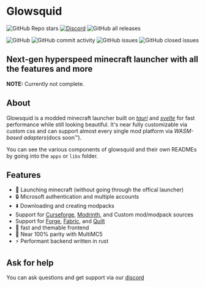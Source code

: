 # Glowsquid

<!-- badges -->

![GitHub Repo stars](https://img.shields.io/github/stars/glowsquid-launcher/glowsquid?style=for-the-badge)
[![Discord](https://img.shields.io/discord/805671785487007767?label=Discord&style=for-the-badge)](https://discord.gg/AzwR4KSJW4)
![GitHub all releases](https://img.shields.io/github/downloads/glowsquid-launcher/glowsquid/total?style=for-the-badge)

![GitHub](https://img.shields.io/github/license/glowsquid-launcher/glowsquid?style=for-the-badge)
![GitHub commit activity](https://img.shields.io/github/commit-activity/m/glowsquid-launcher/glowsquid?style=for-the-badge)
![GitHub issues](https://img.shields.io/github/issues/glowsquid-launcher/glowsquid?style=for-the-badge)
![GitHub closed issues](https://img.shields.io/github/issues-closed/glowsquid-launcher/glowsquid?style=for-the-badge)

## Next-gen hyperspeed minecraft launcher with all the features and more

**NOTE:** Currently not complete.

## About

Glowsquid is a modded minecraft launcher built on [_tauri_](https://tauri.studio/) and [_svelte_](https://svelte.dev/) for fast performance while still looking beautiful. It's near fully customizable via custom css and can support almost every single mod platform via _WASM-based adapters_(docs soon:tm:).

You can see the various components of glowsquid and their own READMEs by going into the `apps` or `libs` folder.

## Features

<!-- Emojis for style points -->

- :rocket: Launching minecraft (without going through the offical launcher)
- :lock: Microsoft authentication and multiple accounts
- :arrow_down: Downloading and creating modpacks
- Support for [Curseforge](https://www.curseforge.com/), [Modrinth](https://modrinth.com/), and Custom mod/modpack sources
- Support for [Forge](https://forums.minecraftforge.net/), [Fabric](https://fabricmc.net/), and [Quilt](https://quiltmc.org/)
- :wrench: fast and themable frontend
- :100: Near 100% parity with MultiMC5
- :zap: Performant backend written in rust

## Ask for help

You can ask questions and get support via our [discord](https://discord.gg/AzwR4KSJW4)
